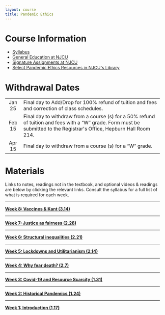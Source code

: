 ```yaml
---
layout: course
title: Pandemic Ethics
---
```




# Course Information
+  [Syllabus](syllabus.pdf)
+ [General Education at NJCU](http://www.njcu.edu/department/general-education)
+ [Signature Assignments at NJCU](https://www.njcu.edu/academics/resources-services/general-education/signature-assignment-information-students)
+ [Select Pandemic Ethics Resources in NJCU's Library](library.pdf)





# Withdrawal Dates

|         	 |     |
| :-------------: | ------------- |
| Jan 25 | Final day to Add/Drop for 100% refund of tuition and fees and correction of class schedules. |
| Feb 15 | Final day to withdraw from a course (s) for a 50% refund of tuition and fees with a “W” grade. Form must be submitted to the Registrar's Office, Hepburn Hall Room 214.|
| Apr 15  | Final day to withdraw from a course (s) for a “W” grade.|



# Materials 
Links to notes, readings not in the textbook, and optional videos & readings are below by clicking the relevant links. Consult the syllabus for a full list of what is required for each week. 


---

**[Week 8: Vaccines & Kant (3.14)](vaccines)**


---

**[Week 7: Justice as fairness (2.28)](rawls)**

---

**[Week 6: Structural inequalities (2.21)](inequalities)**

---

**[Week 5: Lockdowns and Utilitarianism (2.14)](lockdowns)**

---

**[Week 4: Why fear death? (2.7)](epicurus)**

---

**[Week 3: Covid-19 and Resource Scarcity (1.31)](resources)**

---

**[Week 2: Historical Pandemics (1.24)](history)**

---

**[Week 1: Introduction (1.17)](intro)**







